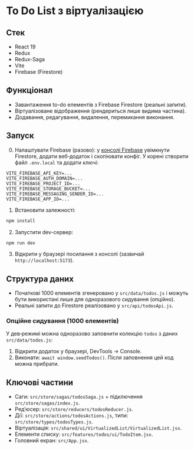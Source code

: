 # To Do List з віртуалізацією

## Стек
- React 19
- Redux
- Redux-Saga
- Vite
- Firebase (Firestore)

## Функціонал
- Завантаження to-do елементів з Firebase Firestore (реальні запити).
- Віртуалізоване відображення (рендериться лише видима частина).
- Додавання, редагування, видалення, перемикання виконання.

## Запуск
0. Налаштувати Firebase (разово): у [консолі Firebase](https://console.firebase.google.com/) увімкнути Firestore, додати веб‑додаток і скопіювати конфіг. У корені створити файл `.env.local` та додати ключі:
```
VITE_FIREBASE_API_KEY=...
VITE_FIREBASE_AUTH_DOMAIN=...
VITE_FIREBASE_PROJECT_ID=...
VITE_FIREBASE_STORAGE_BUCKET=...
VITE_FIREBASE_MESSAGING_SENDER_ID=...
VITE_FIREBASE_APP_ID=...
```
1. Встановити залежності:
```bash
npm install
```
2. Запустити dev-сервер:
```bash
npm run dev
```
3. Відкрити у браузері посилання з консолі (зазвичай `http://localhost:5173`).

## Структура даних
- Початкові 1000 елементів згенеровано у `src/data/todos.js` і можуть бути використані лише для одноразового сидування (опційно).
- Реальні запити до Firestore реалізовано у `src/api/todosApi.js`.

### Опційне сидування (1000 елементів)
У дев‑режимі можна одноразово заповнити колекцію `todos` з даних `src/data/todos.js`:
1. Відкрити додаток у браузері, DevTools → Console.
2. Виконати: `await window.seedTodos()`.
Після заповнення цей код можна прибрати.

## Ключові частини
- Саги: `src/store/sagas/todosSaga.js` + підключення `src/store/sagas/index.js`.
- Редʼюсер: `src/store/reducers/todosReducer.js`.
- Дії: `src/store/actions/todosActions.js`, типи: `src/store/types/todosTypes.js`.
- Віртуалізація: `src/shared/ui/VirtualizedList/VirtualizedList.jsx`.
- Елементи списку: `src/features/todos/ui/TodoItem.jsx`.
- Головний екран: `src/App.jsx`.
